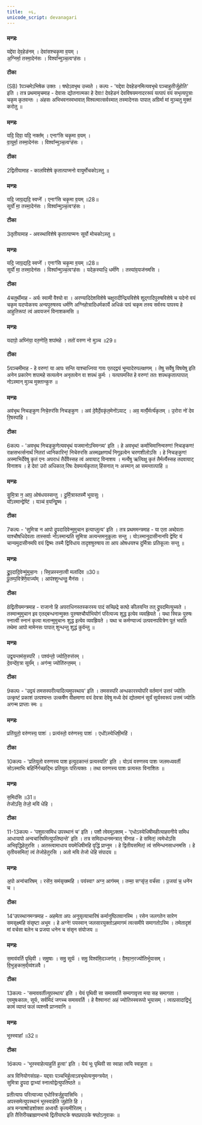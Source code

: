 ```yaml
---
title:  ०६,
unicode_script: devanagari
---
```


### मन्त्रः

यद्दे॑वा देव॒हेड॑नम् ।
देवा॑सश्चकृ॒मा व॒यम् ।  
अ॒ग्निर्मा॒ तस्मा॒देन॑सः ।
विश्वा᳚न्मुञ्च॒त्वꣳह॑सः ।

#### टीका
(SB) 1पञ्चमेऽभिषेक उक्तः । षष्ठेऽवभृथ उच्यते । कल्पः - 'यद्देवा देवहेडनमित्यवभृथे पञ्चाहुतीर्जुहोति' इति । तत्र प्रथमामृचमाह - देवासः द्योतनात्मका हे देवाः! देवहेडनं देवविषयमनादररूपं यत्पापं वयं सभृत्यपुत्राः चकृम कृतवन्तः । अंहसः अभिभवनस्वभावात् विश्वत्मात्सर्वस्मात् तस्मादेनसः पापात् अग्रिर्मा मां मुञ्चतु मुक्तं करोतु ॥

### मन्त्रः

यदि॒ दिवा॒ यदि॒ नक्त᳚म् ।
एनाꣳ॑सि चकृ॒मा व॒यम् ।  
वा॒युर्मा॒ तस्मा॒देन॑सः ।
विश्वा᳚न्मुञ्च॒त्वꣳह॑सः ।

#### टीका

2द्वितीयामाह - कालविशेषे कृतात्पाप्मनो वायुर्मोचकोऽस्तु ॥

### मन्त्रः
यदि॒ जाग्र॒द्यदि॒ स्वप्ने᳚ ।
एनाꣳ॑सि चकृ॒मा व॒यम् ॥28॥    
सूर्यो॑ मा॒ तस्मा॒देन॑सः ।
विश्वा᳚न्मुञ्च॒त्वꣳह॑सः ।


#### टीका

3तृतीयामाह - अवस्थाविशेषे कृतात्पाप्मनः सूर्यो मोचकोऽस्तु ॥

### मन्त्रः
यदि॒ जाग्र॒द्यदि॒ स्वप्ने᳚ ।
एनाꣳ॑सि चकृ॒मा व॒यम् ॥28॥  
सूर्यो॑ मा॒ तस्मा॒देन॑सः ।
विश्वा᳚न्मुञ्च॒त्वꣳह॑सः ।
यदेक॒स्याधि॒ धर्म॑णि ।
तस्या॑व॒यज॑नमसि ।

#### टीका

4चतुर्थीमाह - अर्यः स्वामी वैश्यो वा । अरण्यादिदेशविशेषे चक्षुरादीन्द्रियविशेषे शूद्गादिपुरुषविशेषे च यदेनो वयं चकृम यदप्येकस्य अन्यपुरुषस्य धर्मणि अग्निहोत्रादिधर्मकार्ये अधिकं पापं चकृम तस्य सर्वस्य पापस्य हे आहुतिरूप! त्वं अवयजनं विनाशकमसि ॥

### मन्त्रः

यदापो॒ अघ्नि॑या॒ वरु॒णेति॒ शपा॑महे ।
ततो॑ वरुण नो मुञ्च ॥29॥  

#### टीका

5पञ्चमीमाह - हे वरुण! या आपः सन्ति याश्चाध्निया गावः एतद्द्वयं भूम्यादेरुपलक्षणम् । तेषु सर्वेषु विषयेषु इति अनेन प्रकारेण शपामहे सत्यत्वेन अनृतत्वेन वा शपथं कुर्मः । यत्पापमस्ति हे वरुण! ततः शपथकृतात्पापात् नोऽस्मान् मुञ्च मुक्तान्कुरु ॥

### मन्त्रः

अव॑भृथ निचङ्कुण निचे॒रुर॑सि निचङ्कुण ।
अव॑ दे॒वैर्दे॒वकृ॑त॒मेनो॑ऽयाट् ।
अव॒ मर्त्यै॒र्मर्त्य॑कृतम् ।
उ॒रोरा नो॑ देव रि॒षस्पा॑हि ।
#### टीका

6कल्पः - 'अवभृथ निचङ्कुणेत्यवभृथं यजमानोऽभिमन्त्र्य' इति । हे अवभृथ! कर्माभिमानिन्वरुण! निचङ्कण! राक्षसभर्त्सनार्थं नितरां ध्वनिकारिन्! निचेरुरसि अस्मद्रक्षणार्थं निगूढत्वेन चरणशीलोऽसि । हे निचङ्कुण! अस्माभिर्देवेषु कृतं एनः अपराधं तैर्देवैस्सह त्वं अवायाट् विनाशय । मर्त्येषु ऋत्विक्षु कृतं तैर्मर्त्यैस्सह तदवायाट् विनाशय । हे देव! उरो अधिकात् रिषः देवमर्त्यकृतात् हिंसनात् नः अस्मान् आ समन्तात्पाहि ॥

### मन्त्रः
सु॒मि॒त्रा न॒ आप॒ ओष॑धयस्सन्तु ।
दु॒र्मि॒त्रास्तस्मै॑ भूयासुः ।  
यो᳚ऽस्मान्द्वेष्टि॑ ।
यञ्च॑ व॒यन्द्वि॒ष्मः ।

#### टीका

7कल्पः - 'सुमित्रा न आपो द्रुपदादिवेन्मुमुचान इत्याप्लुत्य' इति । तत्र प्रथममन्त्रमाह - या एता अब्देवताः याश्चौषधिदेवताः तास्सर्वाः नोऽस्मान्प्रति सुमित्रा अत्यन्तमनुकूलाः सन्तु । योऽस्मानुदासीनानपि द्वेष्टि यं चान्यमुदासीनमपि वयं द्विष्मः तस्मै द्विविधाय तादृशषुरुषाय ता आप ओषधयश्च दुर्मित्राः प्रतिकूलाः सन्तु ॥

### मन्त्रः
द्रु॒प॒दादि॒वेन्मु॑मुचा॒नः ।
स्वि॒न्नस्स्ना॒त्वी मला॑दिव ॥30॥  
पू॒तम्प॒वित्रे॑णे॒वाज्य᳚म् ।
आप॑श्शुन्धन्तु॒ मैन॑सः ।


#### टीका

8द्वितीयमन्त्रमाह - राजानो हि अपराधिनस्तस्करस्य पादं सच्छिद्रे काष्ठे कीलयन्ति तत् द्रुपदमित्युच्यते । तस्मान्मुमुचान इव एतद्बन्धनान्मुक्तः पुरुषश्चौर्याभियोगं परित्यज्य शुद्ध इत्येव व्यवह्रियते । यथा स्विन्नः पुरुषः स्नात्वी स्नानं कृत्वा मलान्मुमुचानः शुद्ध इत्येव व्यवह्रियते । यथा च कर्मण्याज्यं उत्पवनपवित्रेण पूतं भवति तथेमा आपो मामेनसः पापात् शुन्धन्तु शुद्धं कुर्वन्तु ॥

### मन्त्रः
उद्व॒यन्तम॑स॒स्परि॑ ।
पश्य॑न्तो॒ ज्योति॒रुत्त॑रम् ।  
दे॒वन्दे॑व॒त्रा सूर्य᳚म् ।
अग॑न्म॒ ज्योति॑रुत्त॒मम् ।


#### टीका

9कल्पः - 'उद्वयं तमसस्परीत्यादित्यमुपस्थाय' इति । तमसस्परि अन्धकारस्योपरि वर्तमानं उत्तरं ज्योतिः उत्कृष्टं प्रकाशं उत्पश्यन्तः उत्कर्षेण वीक्षमाणा वयं देवत्रा देवेषु मध्ये देवं द्योतमानं सूर्यं सूर्यस्वरूपं उत्तमं ज्योतिः अगन्म प्राप्ताः स्मः ॥

### मन्त्रः

प्रति॑युतो॒ वरु॑णस्य॒ पाशः॑ ।
प्रत्य॑स्तो॒ वरु॑णस्य॒ पाशः॑ ।
एधो᳚ऽस्येधिषी॒महि॑ ।

#### टीका

10कल्पः - 'प्रतियुतो वरुणस्य पाश इत्युदकान्तं प्रत्यस्यति' इति । योऽयं वरुणस्य पाशः जलमध्यवर्ती सोऽस्माभिः बहिर्निर्गच्छद्भिः प्रतियुतः परित्यक्तः । तथा वरुणस्य पाशः प्रत्यस्तः विनाशितः ॥

### मन्त्रः

स॒मिद॑सि ॥31॥  
तेजो॑ऽसि॒ तेजो॒ मयि॑ धेहि ।

#### टीका

11-13कल्पः - 'पशुवत्समिध उपस्थानं च' इति । पशौ त्वेवमूऽक्तम् - 'एधोऽस्येधिषीमहीत्याहवनीये समिध आधायापो अन्वचारिषमित्युपतिष्ठन्ते' इति । तत्र समिदाधानमन्त्रात् त्रीनाह - हे समित्! त्वमेधोऽसि अभिवृद्धिहेतुरसि । अतस्त्वामाधाय वयमेधिषीमहि वृद्धिं प्राप्नुम । हे द्वितीयसमित्! त्वं समिन्धनसाधनमसि । हे तृतीयसमित्! त्वं तेजोहेतुरसि । अतो मयि तेजो धेहि संपादय ॥

### मन्त्रः
अ॒पो अन्व॑चारिषम् ।
रसे॑न॒ सम॑सृख्ष्महि ।
पय॑स्वाꣳ अग्न॒ आग॑मम् ।
तम्मा॒ सꣳसृ॑ज॒ वर्च॑सा ।
प्र॒जया॑ च॒ धने॑न च ।


#### टीका

14'उपस्थानमन्त्रमाह - अहमेता अपः अनुसृत्याचारिषं कर्मानुष्ठितवानस्मि । रसेन जलगतेन सारेण समसृक्ष्महि संसृष्टा अभूम । हे अग्ने! पयस्वान् जलसारयुक्तोऽहमागमं त्वत्समीपे समागतोऽस्मि । तमेतादृशं मां वर्चसा बलेन च प्रजया धनेन च संसृन संयोजय ॥

### मन्त्रः

स॒माव॑वर्ति पृथि॒वी ।
समु॒षाः ।
समु॒ सूर्यः॑ ।
समु॒ विश्व॑मि॒दञ्जग॑त् ।
वै॒श्वा॒न॒रज्यो॑तिर्भूयासम् ।
वि॒भुङ्काम॒व्ँव्य॑श्ञवै ।
#### टीका

13कल्पः - 'समाववर्तीत्युपस्थाय' इति । येयं पृथिवी सा समाववर्ति सम्यगावृत्ता मया सह समागता । एवमुषःकालः, सूर्यः, सर्वमिदं जगच्च समाववर्ति । हे वैश्वानर! अहं ज्योतिस्स्वरूपो भूयासम् । त्वत्प्रसादाद्विभुं कामं व्याप्तं फलं व्यश्नवै प्राप्नवानि ॥

### मन्त्रः

भूस्स्वाहा᳚ ॥32॥  

#### टीका

16कल्पः - 'भूस्स्वाहेत्याहुतिं हुत्वा' इति । येयं भूः पृथिवी सा स्वाहा त्वयि स्वाहुता ॥

अत्र विनियोगसंग्रहः-
यद्दवाः पञ्चभिर्हुत्वाऽवभृथेत्यनुमन्त्रयेत् ।  
सुमित्रा द्रुपदा द्वाभ्यां स्नात्वोद्वेत्युपतिष्ठते ॥  

 प्रतीत्यापः परित्याज्या एधोस्त्रिर्जुहुयात्त्रिभिः ।   
अपस्समेत्युपस्थानं भूस्स्वाहेति जुहोति हि ।   
अत्र मन्त्राष्षोडशोक्ता अध्वर्योः कृत्यमीरितम् ।   
इति तैत्तिरीयब्राह्मणभाष्ये द्वितीयाष्टके षष्ठप्रपाठके षष्ठोऽनुवाकः ॥  
